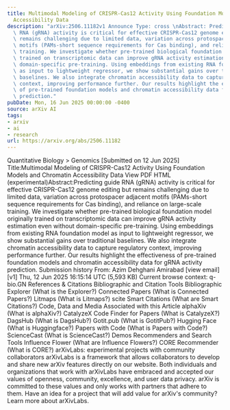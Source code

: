 ```yaml
---
title: Multimodal Modeling of CRISPR-Cas12 Activity Using Foundation Models and Chromatin
  Accessibility Data
description: "arXiv:2506.11182v1 Announce Type: cross \nAbstract: Predicting guide\
  \ RNA (gRNA) activity is critical for effective CRISPR-Cas12 genome editing but\
  \ remains challenging due to limited data, variation across protospacer adjacent\
  \ motifs (PAMs-short sequence requirements for Cas binding), and reliance on large-scale\
  \ training. We investigate whether pre-trained biological foundation model originally\
  \ trained on transcriptomic data can improve gRNA activity estimation even without\
  \ domain-specific pre-training. Using embeddings from existing RNA foundation model\
  \ as input to lightweight regressor, we show substantial gains over traditional\
  \ baselines. We also integrate chromatin accessibility data to capture regulatory\
  \ context, improving performance further. Our results highlight the effectiveness\
  \ of pre-trained foundation models and chromatin accessibility data for gRNA activity\
  \ prediction."
pubDate: Mon, 16 Jun 2025 00:00:00 -0400
source: arXiv AI
tags:
- arxiv
- ai
- research
url: https://arxiv.org/abs/2506.11182
---
```


Quantitative Biology > Genomics
[Submitted on 12 Jun 2025]
Title:Multimodal Modeling of CRISPR-Cas12 Activity Using Foundation Models and Chromatin Accessibility Data
View PDF HTML (experimental)Abstract:Predicting guide RNA (gRNA) activity is critical for effective CRISPR-Cas12 genome editing but remains challenging due to limited data, variation across protospacer adjacent motifs (PAMs-short sequence requirements for Cas binding), and reliance on large-scale training. We investigate whether pre-trained biological foundation model originally trained on transcriptomic data can improve gRNA activity estimation even without domain-specific pre-training. Using embeddings from existing RNA foundation model as input to lightweight regressor, we show substantial gains over traditional baselines. We also integrate chromatin accessibility data to capture regulatory context, improving performance further. Our results highlight the effectiveness of pre-trained foundation models and chromatin accessibility data for gRNA activity prediction.
Submission history
From: Azim Dehghani Amirabad [view email][v1] Thu, 12 Jun 2025 16:15:14 UTC (5,593 KB)
Current browse context:
q-bio.GN
References & Citations
Bibliographic and Citation Tools
Bibliographic Explorer (What is the Explorer?)
Connected Papers (What is Connected Papers?)
Litmaps (What is Litmaps?)
scite Smart Citations (What are Smart Citations?)
Code, Data and Media Associated with this Article
alphaXiv (What is alphaXiv?)
CatalyzeX Code Finder for Papers (What is CatalyzeX?)
DagsHub (What is DagsHub?)
Gotit.pub (What is GotitPub?)
Hugging Face (What is Huggingface?)
Papers with Code (What is Papers with Code?)
ScienceCast (What is ScienceCast?)
Demos
Recommenders and Search Tools
Influence Flower (What are Influence Flowers?)
CORE Recommender (What is CORE?)
arXivLabs: experimental projects with community collaborators
arXivLabs is a framework that allows collaborators to develop and share new arXiv features directly on our website.
Both individuals and organizations that work with arXivLabs have embraced and accepted our values of openness, community, excellence, and user data privacy. arXiv is committed to these values and only works with partners that adhere to them.
Have an idea for a project that will add value for arXiv's community? Learn more about arXivLabs.